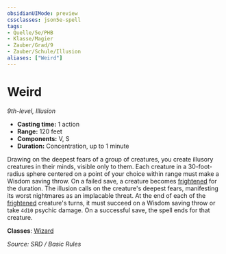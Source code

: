 ```yaml
---
obsidianUIMode: preview
cssclasses: json5e-spell
tags:
- Quelle/5e/PHB
- Klasse/Magier
- Zauber/Grad/9
- Zauber/Schule/Illusion
aliases: ["Weird"]
---
```

# Weird
*9th-level, Illusion*  

- **Casting time:** 1 action
- **Range:** 120 feet
- **Components:** V, S
- **Duration:** Concentration, up to 1 minute

Drawing on the deepest fears of a group of creatures, you create illusory creatures in their minds, visible only to them. Each creature in a 30-foot-radius sphere centered on a point of your choice within range must make a Wisdom saving throw. On a failed save, a creature becomes [frightened](rules/conditions.md#frightened) for the duration. The illusion calls on the creature's deepest fears, manifesting its worst nightmares as an implacable threat. At the end of each of the [frightened](rules/conditions.md#frightened) creature's turns, it must succeed on a Wisdom saving throw or take `4d10` psychic damage. On a successful save, the spell ends for that creature.

**Classes**: [Wizard](../Charakteroptionen/Klassen/Magier.md)

*Source: SRD / Basic Rules*